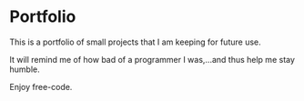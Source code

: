 # Portfolio

This is a portfolio of small projects that I am keeping for future use.

It will remind me of how bad of a programmer I was,...and thus help me stay humble.


Enjoy free-code.
